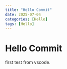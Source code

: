 ```yaml
---
title: "Hello Commit"
date: 2025-07-04
categories: [Hello]
tags: [Hello]
---
```


# Hello Commit

first test from vscode.